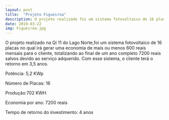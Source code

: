 ```yaml
---
layout: post
title:  "Projeto Figueiroa"
description: O projeto realizado foi um sistema fotovoltaico de 16 placas no  [...]
date: 2019-03-22
img: Figueiroa.jpg
---
```


O projeto realizado na Qi 11 do Lago Norte,foi um sistema fotovoltaico de 16 placas no qual irá gerar uma economia de mais ou menos 600 reais mensais para o cliente, totalizando ao final de um ano completo 7200 reais salvos devido ao serviço adquerido. Com esse sistema, o cliente terá o retorno em 3,5 anos. 

Potência: 5,2 KWp

Número de Placas: 16

Produção:702 KWH

Economia por ano: 7200 reais

Tempo de retorno do investimento: 4 anos
